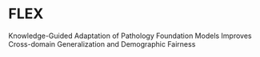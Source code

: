 # FLEX
Knowledge-Guided Adaptation of Pathology Foundation Models Improves Cross-domain Generalization and Demographic Fairness
